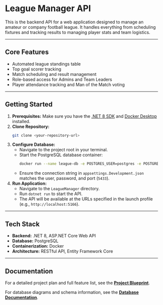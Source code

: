 # League Manager API

This is the backend API for a web application designed to manage an amateur or company football league. It handles everything from scheduling fixtures and tracking results to managing player stats and team logistics.

---

## Core Features
* Automated league standings table
* Top goal scorer tracking
* Match scheduling and result management
* Role-based access for Admins and Team Leaders
* Player attendance tracking and Man of the Match voting

---

## Getting Started

1.  **Prerequisites:** Make sure you have the [.NET 8 SDK](https://dotnet.microsoft.com/download/dotnet/8.0) and [Docker Desktop](https://www.docker.com/products/docker-desktop/) installed.
2.  **Clone Repository:**
    ```bash
    git clone <your-repository-url>
    ```
3.  **Configure Database:**
    * Navigate to the project root in your terminal.
    * Start the PostgreSQL database container:
        ```bash
        docker run --name league-db -e POSTGRES_USER=postgres -e POSTGRES_PASSWORD=mysecretpassword -p 5433:5432 -d postgres
        ```
    * Ensure the connection string in `appsettings.Development.json` matches the user, password, and port (`5433`).
4.  **Run Application:**
    * Navigate to the `LeagueManager` directory.
    * Run `dotnet run` to start the API.
    * The API will be available at the URLs specified in the launch profile (e.g., `http://localhost:5166`).

---

## Tech Stack
* **Backend:** .NET 8, ASP.NET Core Web API
* **Database:** PostgreSQL
* **Containerization:** Docker
* **Architecture:** RESTful API, Entity Framework Core

---

## Documentation
For a detailed project plan and full feature list, see the **[Project Blueprint](docs/BLUEPRINT.md)**.

For database diagrams and schema information, see the **[Database Documentation](docs/DATABASE.md)**.
